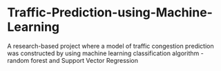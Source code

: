 # Traffic-Prediction-using-Machine-Learning
A research-based project where a model of traffic congestion prediction was constructed by using machine learning classification algorithm - random forest and Support Vector  Regression
